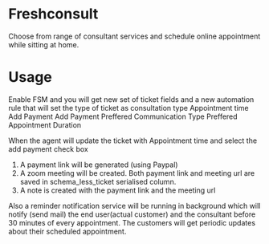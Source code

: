 # Freshconsult
Choose from range of consultant services and schedule online appointment while sitting at home.

# Usage
Enable FSM and you will get new set of ticket fields and a new automation rule that will set the type of ticket as consultation type
Appointment time
Add Payment
Add Payment
Preffered Communication Type
Preffered Appointment Duration

When the agent will update the ticket with Appointment time and select the add payment check box
1. A payment link will be generated (using Paypal)
2. A zoom meeting will be created.
       Both payment link and meeting url are saved in schema_less_ticket serialised column.
3. A note is created with the payment link and the meeting url

Also a reminder notification service will be running in background which will notify (send mail) the end user(actual customer) and the consultant before 30 minutes of every appointment.
The customers will get periodic updates about their scheduled appointment.
